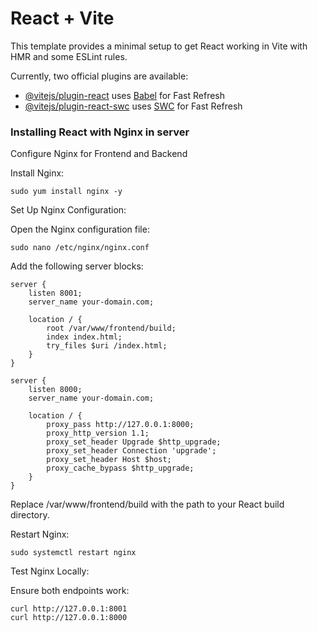 # React + Vite

This template provides a minimal setup to get React working in Vite with HMR and some ESLint rules.

Currently, two official plugins are available:

- [@vitejs/plugin-react](https://github.com/vitejs/vite-plugin-react/blob/main/packages/plugin-react/README.md) uses [Babel](https://babeljs.io/) for Fast Refresh
- [@vitejs/plugin-react-swc](https://github.com/vitejs/vite-plugin-react-swc) uses [SWC](https://swc.rs/) for Fast Refresh

### Installing React with Nginx in server

Configure Nginx for Frontend and Backend

Install Nginx:

```
sudo yum install nginx -y
```

Set Up Nginx Configuration:

Open the Nginx configuration file:
```
sudo nano /etc/nginx/nginx.conf
```
Add the following server blocks:
```
server {
    listen 8001;
    server_name your-domain.com;

    location / {
        root /var/www/frontend/build;
        index index.html;
        try_files $uri /index.html;
    }
}

server {
    listen 8000;
    server_name your-domain.com;

    location / {
        proxy_pass http://127.0.0.1:8000;
        proxy_http_version 1.1;
        proxy_set_header Upgrade $http_upgrade;
        proxy_set_header Connection 'upgrade';
        proxy_set_header Host $host;
        proxy_cache_bypass $http_upgrade;
    }
}
```

Replace /var/www/frontend/build with the path to your React build directory.

Restart Nginx:

```
sudo systemctl restart nginx
```

Test Nginx Locally:

Ensure both endpoints work:
```
curl http://127.0.0.1:8001
curl http://127.0.0.1:8000
```
